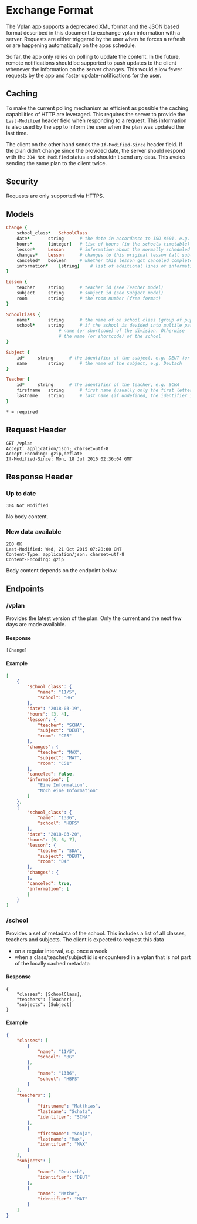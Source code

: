 # Exchange Format

The Vplan app supports a deprecated XML format and the JSON based format described in this document to exchange vplan information with a server. Requests are either triggered by the user when he forces a refresh or are happening automatically on the apps schedule.

So far, the app only relies on polling to update the content. In the future, remote notifications should be supported to push updates to the client whenever the information on the server changes. This would allow fewer requests by the app and faster update-notifications for the user.
    
## Caching

To make the current polling mechanism as efficient as possible the caching capabilities of HTTP are leveraged. This requires the server to provide the `Last-Modified` header field when responding to a request. This information is also used by the app to inform the user when the plan was updated the last time.

The client on the other hand sends the `If-Modified-Since` header field. If the plan didn't change since the provided date, the server should respond with the `304 Not Modified` status and shouldn't send any data. This avoids sending the same plan to the client twice.
    
## Security

Requests are only supported via HTTPS.

## Models
```ruby
Change {
	school_class*	SchoolClass
	date*		string 		# the date in accordance to ISO 8601. e.g. "2018-03-19"
	hours*		[integer]	# list of hours (in the schools timetable) that if affected
	lesson*		Lesson		# information about the normally scheduled lesson
	changes*	Lesson		# changes to this original lesson (all sub-fields optional)
	canceled*	boolean		# whether this lesson got canceled completely
	information*	[string]	# list of additional lines of information
}
```

```ruby
Lesson {
	teacher		string		# teacher id (see Teacher model)
	subject		string		# subject id (see Subject model)
	room		string		# the room number (free format)
}
```

```ruby
SchoolClass {
	name*		string		# the name of on school class (group of pupil)
	school*		string		# if the school is devided into multile parts, the
					# name (or shortcode) of the division. Otherwise
					# the name (or shortcode) of the school
}
```

```ruby
Subject {
	id*		string		# the identifier of the subject, e.g. DEUT for Deutsch
	name		string		# the name of the subject, e.g. Deutsch
}
```

```ruby
Teacher {
	id*		string		# the identifier of the teacher, e.g. SCHA
	firstname	string		# first name (usually only the first letter is shown)
	lastname	string		# last name (if undefined, the identifier is shown)
}
```

`* = required`

## Request Header

```
GET /vplan
Accept: application/json; charset=utf-8
Accept-Encoding: gzip,deflate
If-Modified-Since: Mon, 18 Jul 2016 02:36:04 GMT
```

## Response Header

### Up to date

```
304 Not Modified
```

No body content.

### New data available

```
200 OK
Last-Modified: Wed, 21 Oct 2015 07:28:00 GMT
Content-Type: application/json; charset=utf-8
Content-Encoding: gzip
```

Body content depends on the endpoint below.

## Endpoints

### /vplan

Provides the latest version of the plan. Only the current and the next few days are made available.

#### Response
```
[Change]
```

#### Example

```json
[
	{
		"school_class": {
			"name": "11/5",
			"school": "BG"
		},
		"date": "2018-03-19",
		"hours": [3, 4],
		"lesson": {
			"teacher": "SCHA",
			"subject": "DEUT",
			"room": "C05"
		},
		"changes": {
			"teacher": "MAX",
			"subject": "MAT",
			"room": "C51"
		},
		"canceled": false,
		"information": [
			"Eine Information",
			"Noch eine Information"
		]
	},
	{
		"school_class": {
			"name": "1336",
			"school": "HBFS"
		},
		"date": "2018-03-20",
		"hours": [5, 6, 7],
		"lesson": {
			"teacher": "SDA",
			"subject": "DEUT",
			"room": "D4"
		},
		"changes": {
		},
		"canceled": true,
		"information": [
		]
	}
]
```

### /school

Provides a set of metadata of the school. This includes a list of all classes, teachers and subjects. The client is expected to request this data
* on a regular interval, e.g. once a week
* when a class/teacher/subject id is encountered in a vplan that is not part of the locally cached metadata

#### Response
```
{
	"classes": [SchoolClass],
	"teachers": [Teacher],
	"subjects": [Subject]
}

```

#### Example

```json
{
	"classes": [
		{
			"name": "11/5",
			"school": "BG"
		},
		{
			"name": "1336",
			"school": "HBFS"
		}
	],
	"teachers": [
		{
			"firstname": "Matthias",
			"lastname": "Schatz",
			"identifier": "SCHA"
		},
		{
			"firstname": "Sonja",
			"lastname": "Max",
			"identifier": "MAX"
		}
	],
	"subjects": [
		{
			"name": "Deutsch",
			"identifier": "DEUT"
		},
		{
			"name": "Mathe",
			"identifier": "MAT"
		}
	]	
}
```
